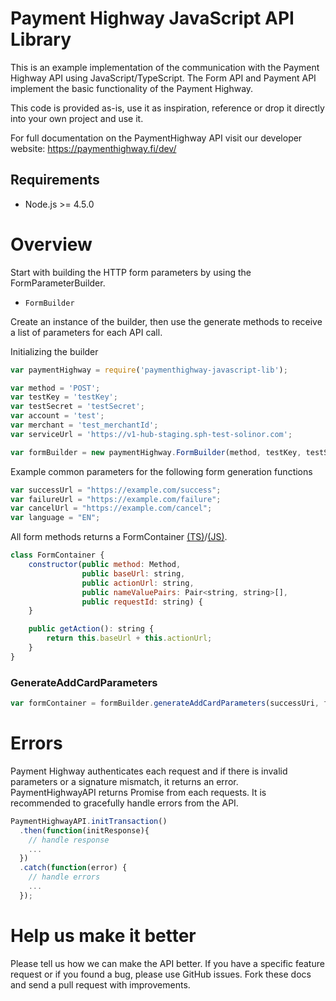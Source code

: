 # Payment Highway JavaScript API Library

This is an example implementation of the communication with the Payment Highway API using JavaScript/TypeScript. 
The Form API and Payment API implement the basic functionality of the Payment Highway.

This code is provided as-is, use it as inspiration, reference or drop it directly into your own project and use it.

For full documentation on the PaymentHighway API visit our developer website: https://paymenthighway.fi/dev/

## Requirements
* Node.js >= 4.5.0

# Overview
Start with building the HTTP form parameters by using the FormParameterBuilder.

* `FormBuilder`

Create an instance of the builder, then use the generate methods to receive a list of parameters for each API call.

Initializing the builder

```javascript
var paymentHighway = require('paymenthighway-javascript-lib');

var method = 'POST';
var testKey = 'testKey';
var testSecret = 'testSecret';
var account = 'test';
var merchant = 'test_merchantId';
var serviceUrl = 'https://v1-hub-staging.sph-test-solinor.com';

var formBuilder = new paymentHighway.FormBuilder(method, testKey, testSecret, account, merchant, serviceUrl);
```

Example common parameters for the following form generation functions

```javascript
var successUrl = "https://example.com/success";
var failureUrl = "https://example.com/failure";
var cancelUrl = "https://example.com/cancel";
var language = "EN";
```
All form methods returns a FormContainer [(TS)](/ts/src/FormContainer.ts)/[(JS)](/js/src/FormContainer.ts).
```javascript
class FormContainer {
    constructor(public method: Method,
                public baseUrl: string,
                public actionUrl: string,
                public nameValuePairs: Pair<string, string>[],
                public requestId: string) {
    }

    public getAction(): string {
        return this.baseUrl + this.actionUrl;
    }
}
```
### GenerateAddCardParameters
```javascript
var formContainer = formBuilder.generateAddCardParameters(successUri, failureUri, cancelUri, language);
```

# Errors
Payment Highway authenticates each request and if there is invalid parameters or a signature mismatch, it returns an error.
PaymentHighwayAPI returns Promise from each requests.
It is recommended to gracefully handle errors from the API.
```javascript
PaymentHighwayAPI.initTransaction()
  .then(function(initResponse){
    // handle response
    ...
  })
  .catch(function(error) {
    // handle errors
    ...
  });  
```
# Help us make it better

Please tell us how we can make the API better. If you have a specific feature request or if you found a bug, please use GitHub issues. 
Fork these docs and send a pull request with improvements.
